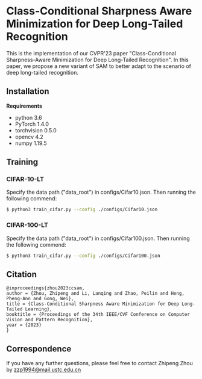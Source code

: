 # Class-Conditional Sharpness Aware Minimization for Deep Long-Tailed Recognition
This is the implementation of our CVPR'23 paper "Class-Conditional Sharpness-Aware Minimization for Deep Long-Tailed Recognition". In this paper, we propose a new variant of SAM to better adapt to the scenario of deep long-tailed recognition.

## Installation

**Requirements**
* python 3.6
* PyTorch 1.4.0
* torchvision 0.5.0
* opencv 4.2
* numpy 1.19.5

## Training
### CIFAR-10-LT
Specify the data path ("data_root") in configs/Cifar10.json. Then running the following commend:
```bash
$ python3 train_cifar.py --config ./configs/Cifar10.json
```

### CIFAR-100-LT
Specify the data path ("data_root") in configs/Cifar100.json. Then running the following commend:
```bash
$ python3 train_cifar.py --config ./configs/Cifar100.json
```

## Citation
```
@inproceedings{zhou2023ccsam,
author = {Zhou, Zhipeng and Li, Lanqing and Zhao, Peilin and Heng, Pheng-Ann and Gong, Wei},
title = {Class-Conditional Sharpness Aware Minimization for Deep Long-Tailed Learning},
booktitle = {Proceedings of the 34th IEEE/CVF Conference on Computer Vision and Pattern Recognition},
year = {2023}
}
```

## Correspondence
If you have any further questions, please feel free to contact Zhipeng Zhou by zzp1994@mail.ustc.edu.cn

